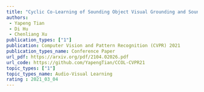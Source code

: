 ```yaml
---  
title: "Cyclic Co-Learning of Sounding Object Visual Grounding and Sound Separation"  
authors:  
 - Yapeng Tian  
 - Di Hu
 - Chenliang Xu  
publication_types: ["1"]  
publication: Computer Vision and Pattern Recognition (CVPR) 2021   
publication_types_name: Conference Paper  
url_pdf: https://arxiv.org/pdf/2104.02026.pdf  
url_code: https://github.com/YapengTian/CCOL-CVPR21  
topic_types: ["1"]
topic_types_name: Audio-Visual Learning
rating : 2021_03_04
---  
```


